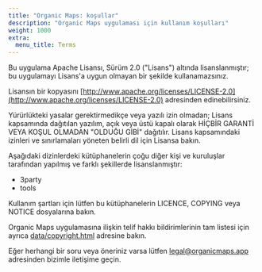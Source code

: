 ```yaml
---
title: "Organic Maps: koşullar"
description: "Organic Maps uygulaması için kullanım koşulları"
weight: 1000
extra:
  menu_title: Terms
---
```


Bu uygulama Apache Lisansı, Sürüm 2.0 ("Lisans") altında lisanslanmıştır;
bu uygulamayı Lisans'a uygun olmayan bir şekilde kullanamazsınız.

Lisansın bir kopyasını [http://www.apache.org/licenses/LICENSE-2.0](http://www.apache.org/licenses/LICENSE-2.0) adresinden edinebilirsiniz.

Yürürlükteki yasalar gerektirmedikçe veya yazılı izin olmadan;
Lisans kapsamında dağıtılan yazılım, açık veya üstü kapalı olarak HİÇBİR GARANTİ
VEYA KOŞUL OLMADAN "OLDUĞU GİBİ" dağıtılır. Lisans kapsamındaki izinleri ve
sınırlamaları yöneten belirli dil için Lisansa bakın.

Aşağıdaki dizinlerdeki kütüphanelerin çoğu diğer kişi ve
kuruluşlar tarafından yapılmış ve farklı şekillerde lisanslanmıştır:

- 3party
- tools

Kullanım şartları için lütfen bu kütüphanelerin LICENCE, COPYING veya NOTICE dosyalarına bakın.

Organic Maps uygulamasına ilişkin telif hakkı bildirimlerinin tam listesi için ayrıca
[data/copyright.html](https://htmlpreview.github.io/?https://github.com/organicmaps/organicmaps/master/data/copyright.html) adresine bakın.

Eğer herhangi bir soru veya öneriniz varsa lütfen [legal@organicmaps.app](mailto:legal@organicmaps.app) adresinden bizimle iletişime geçin.

